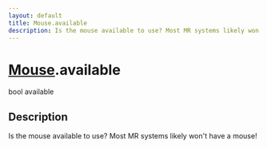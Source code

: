 ```yaml
---
layout: default
title: Mouse.available
description: Is the mouse available to use? Most MR systems likely won't have a mouse!
---
```

# [Mouse]({{site.url}}/Pages/StereoKit/Mouse.html).available

<div class='signature' markdown='1'>
bool available
</div>

## Description
Is the mouse available to use? Most MR systems likely won't have
a mouse!

